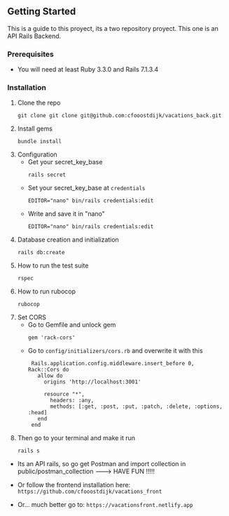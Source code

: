 <!-- GETTING STARTED -->
## Getting Started

This is a guide to this proyect, its a two repository proyect.
This one is an API Rails Backend.


### Prerequisites

* You will need at least Ruby 3.3.0 and Rails 7.1.3.4


### Installation

1. Clone the repo
   ```
   git clone git clone git@github.com:cfooostdijk/vacations_back.git
   ```
2. Install gems
   ```
   bundle install
   ```
3. Configuration
   * Get your secret_key_base
     ```
     rails secret
     ```
   * Set your secret_key_base at `credentials`
     ```
     EDITOR="nano" bin/rails credentials:edit
     ```
   * Write and save it in "nano"
     ```
     EDITOR="nano" bin/rails credentials:edit
     ```
4. Database creation and initialization
   ```
   rails db:create
   ```
5. How to run the test suite
   ```
   rspec
   ```
6. How to run rubocop
   ```
   rubocop
   ```
7. Set CORS
   * Go to Gemfile and unlock gem
     ```
     gem 'rack-cors'
     ```
   * Go to `config/initializers/cors.rb` and overwrite it with this
     ```
      Rails.application.config.middleware.insert_before 0, Rack::Cors do
        allow do
          origins 'http://localhost:3001'

          resource "*",
            headers: :any,
            methods: [:get, :post, :put, :patch, :delete, :options, :head]
        end
      end
     ```
8. Then go to your terminal and make it run
   ```
   rails s
   ```


* Its an API rails, so go get Postman and import collection in public/postman_collection --->  HAVE FUN !!!!!

* Or follow the frontend installation here: `https://github.com/cfooostdijk/vacations_front`

* Or... much better go to:  `https://vacationsfront.netlify.app`
